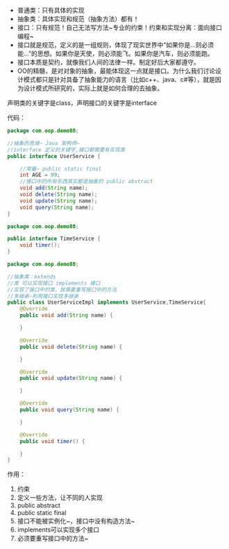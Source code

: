 - 普通类：只有具体的实现
- 抽象类：具体实现和规范（抽象方法）都有！
- 接口：只有规范！自己无法写方法~专业的约束！约束和实现分离：面向接口编程~
- 接口就是规范，定义的是一组规则，体现了现实世界中“如果你是...则必须能...”的思想。如果你是天使，则必须能飞。如果你是汽车，则必须能跑。
- 接口本质是契约，就像我们人间的法律一样。制定好后大家都遵守。
- OO的精髓，是对对象的抽象，最能体现这一点就是接口。为什么我们讨论设计模式都只是针对具备了抽象能力的语言（比如c++、java、c#等），就是因为设计模式所研究的，实际上就是如何合理的去抽象。

声明类的关键字是class，声明接口的关键字是interface

代码：

```java
package com.oop.demo08;

//抽象的思维~ Java 架构师~
//interface 定义的关键字,接口都需要有实现类
public interface UserService {

    //常量~ public static final
    int AGE = 99;
    //接口中的所有东西其实都是抽象的 public abstract
    void add(String name);
    void delete(String name);
    void update(String name);
    void query(String name);
}
```

```java
package com.oop.demo08;

public interface TimeService {
    void timer();
}
```

```java
package com.oop.demo08;

//抽象类：extends
//类 可以实现接口 implements 接口
//实现了接口中的类，就需要重写接口中的方法
//多继承~利用接口实现多继承
public class UserServiceImpl implements UserService,TimeService{
    @Override
    public void add(String name) {

    }

    @Override
    public void delete(String name) {

    }

    @Override
    public void update(String name) {

    }

    @Override
    public void query(String name) {

    }

    @Override
    public void timer() {

    }
}
```

作用：

1. 约束
2. 定义一些方法，让不同的人实现
3. public abstract
4. public static final
5. 接口不能被实例化~，接口中没有构造方法~
6. implements可以实现多个接口
7. 必须要重写接口中的方法~